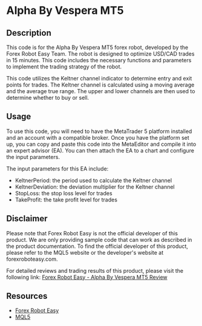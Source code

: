 # Alpha By Vespera MT5

## Description
This code is for the Alpha By Vespera MT5 forex robot, developed by the Forex Robot Easy Team. The robot is designed to optimize USD/CAD trades in 15 minutes. This code includes the necessary functions and parameters to implement the trading strategy of the robot.

This code utilizes the Keltner channel indicator to determine entry and exit points for trades. The Keltner channel is calculated using a moving average and the average true range. The upper and lower channels are then used to determine whether to buy or sell.

## Usage
To use this code, you will need to have the MetaTrader 5 platform installed and an account with a compatible broker. Once you have the platform set up, you can copy and paste this code into the MetaEditor and compile it into an expert advisor (EA). You can then attach the EA to a chart and configure the input parameters.

The input parameters for this EA include:
- KeltnerPeriod: the period used to calculate the Keltner channel
- KeltnerDeviation: the deviation multiplier for the Keltner channel
- StopLoss: the stop loss level for trades
- TakeProfit: the take profit level for trades

## Disclaimer
Please note that Forex Robot Easy is not the official developer of this product. We are only providing sample code that can work as described in the product documentation. To find the official developer of this product, please refer to the MQL5 website or the developer's website at forexroboteasy.com.

For detailed reviews and trading results of this product, please visit the following link: [Forex Robot Easy - Alpha By Vespera MT5 Review](https://forexroboteasy.com/forex-robot-review/alpha-by-vespera-mt5-review-optimize-usdcad-trades-in-15-minutes/)

## Resources
- [Forex Robot Easy](https://forexroboteasy.com)
- [MQL5](https://www.mql5.com)
